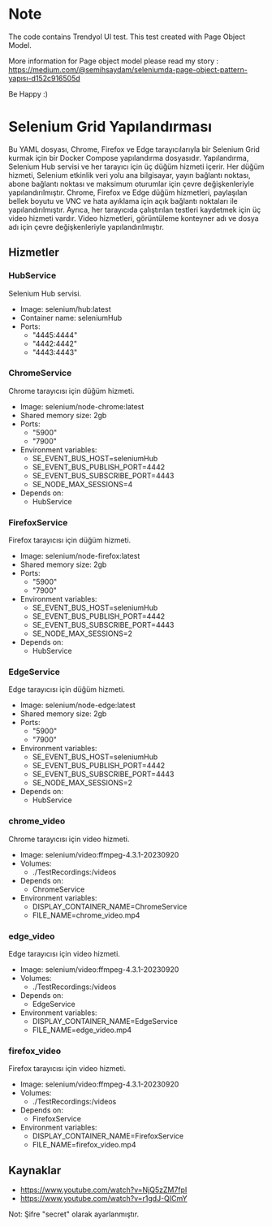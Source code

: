 # Note

The code contains Trendyol UI test.
This test created with Page Object Model. 

More information for Page object model please read my story : 
https://medium.com/@semihsaydam/seleniumda-page-object-pattern-yapısı-d152c916505d


Be Happy :)


# Selenium Grid Yapılandırması

Bu YAML dosyası, Chrome, Firefox ve Edge tarayıcılarıyla bir Selenium Grid kurmak için bir Docker Compose yapılandırma dosyasıdır. Yapılandırma, Selenium Hub servisi ve her tarayıcı için üç düğüm hizmeti içerir. Her düğüm hizmeti, Selenium etkinlik veri yolu ana bilgisayar, yayın bağlantı noktası, abone bağlantı noktası ve maksimum oturumlar için çevre değişkenleriyle yapılandırılmıştır. Chrome, Firefox ve Edge düğüm hizmetleri, paylaşılan bellek boyutu ve VNC ve hata ayıklama için açık bağlantı noktaları ile yapılandırılmıştır. Ayrıca, her tarayıcıda çalıştırılan testleri kaydetmek için üç video hizmeti vardır. Video hizmetleri, görüntüleme konteyner adı ve dosya adı için çevre değişkenleriyle yapılandırılmıştır.

## Hizmetler

### HubService

Selenium Hub servisi.

- Image: selenium/hub:latest
- Container name: seleniumHub
- Ports:
    - "4445:4444"
    - "4442:4442"
    - "4443:4443"

### ChromeService

Chrome tarayıcısı için düğüm hizmeti.

- Image: selenium/node-chrome:latest
- Shared memory size: 2gb
- Ports:
    - "5900"
    - "7900"
- Environment variables:
    - SE_EVENT_BUS_HOST=seleniumHub
    - SE_EVENT_BUS_PUBLISH_PORT=4442
    - SE_EVENT_BUS_SUBSCRIBE_PORT=4443
    - SE_NODE_MAX_SESSIONS=4
- Depends on:
    - HubService

### FirefoxService

Firefox tarayıcısı için düğüm hizmeti.

- Image: selenium/node-firefox:latest
- Shared memory size: 2gb
- Ports:
    - "5900"
    - "7900"
- Environment variables:
    - SE_EVENT_BUS_HOST=seleniumHub
    - SE_EVENT_BUS_PUBLISH_PORT=4442
    - SE_EVENT_BUS_SUBSCRIBE_PORT=4443
    - SE_NODE_MAX_SESSIONS=2
- Depends on:
    - HubService

### EdgeService

Edge tarayıcısı için düğüm hizmeti.

- Image: selenium/node-edge:latest
- Shared memory size: 2gb
- Ports:
    - "5900"
    - "7900"
- Environment variables:
    - SE_EVENT_BUS_HOST=seleniumHub
    - SE_EVENT_BUS_PUBLISH_PORT=4442
    - SE_EVENT_BUS_SUBSCRIBE_PORT=4443
    - SE_NODE_MAX_SESSIONS=2
- Depends on:
    - HubService

### chrome_video

Chrome tarayıcısı için video hizmeti.

- Image: selenium/video:ffmpeg-4.3.1-20230920
- Volumes:
    - ./TestRecordings:/videos
- Depends on:
    - ChromeService
- Environment variables:
    - DISPLAY_CONTAINER_NAME=ChromeService
    - FILE_NAME=chrome_video.mp4

### edge_video

Edge tarayıcısı için video hizmeti.

- Image: selenium/video:ffmpeg-4.3.1-20230920
- Volumes:
    - ./TestRecordings:/videos
- Depends on:
    - EdgeService
- Environment variables:
    - DISPLAY_CONTAINER_NAME=EdgeService
    - FILE_NAME=edge_video.mp4

### firefox_video

Firefox tarayıcısı için video hizmeti.

- Image: selenium/video:ffmpeg-4.3.1-20230920
- Volumes:
    - ./TestRecordings:/videos
- Depends on:
    - FirefoxService
- Environment variables:
    - DISPLAY_CONTAINER_NAME=FirefoxService
    - FILE_NAME=firefox_video.mp4

## Kaynaklar

- https://www.youtube.com/watch?v=NjQ5zZM7fpI
- https://www.youtube.com/watch?v=r1gdJ-QICmY

Not: Şifre "secret" olarak ayarlanmıştır.
